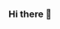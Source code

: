 ### Hi there 👋

<!--
**hx-dl/hx-dl** is a ✨ _special_ ✨ repository because its `README.md` (this file) appears on your GitHub profile.

[![hx-dl's github stats](https://github-readme-stats.vercel.app/api?username=hx-dl)](https://github.com/hx-dl)

- 🔭 目前就职于万向区块链 坐标上海
- 🌱 最近的学习在向前端工程化方向靠拢
- 😄 近期阅读：《深入浅出Webpack》《算法图解》《脂肪革命》
- 📫 邮箱: 546506879@qq.com
-->
